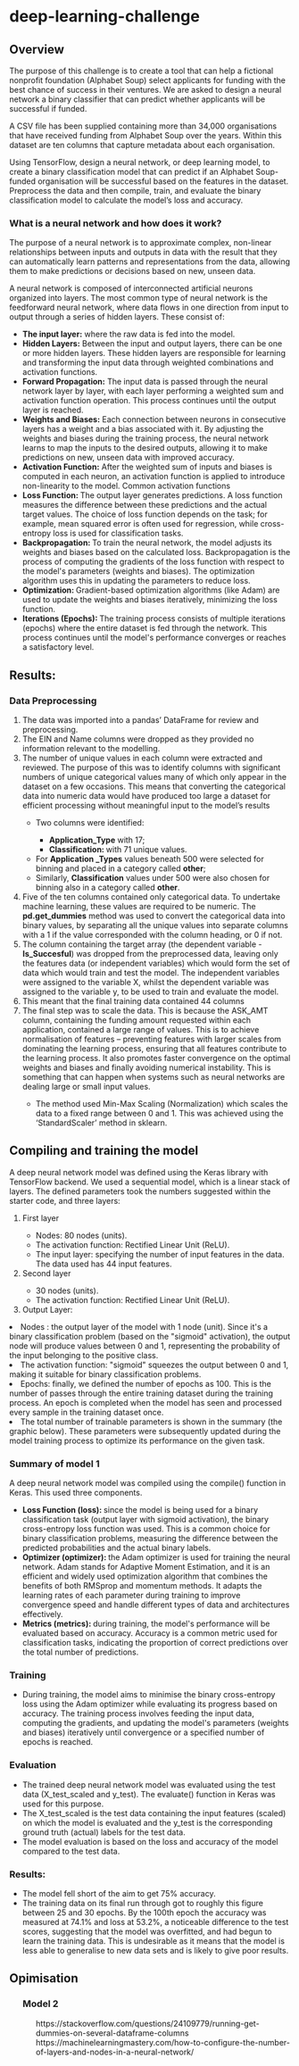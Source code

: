 # deep-learning-challenge
<h2>Overview</h2>

<p>The purpose of this challenge is to create a tool that can help a fictional nonprofit foundation (Alphabet Soup) select applicants for funding with the best chance of success in their ventures. We are asked to design a neural network a binary classifier that can predict whether applicants will be successful if funded. </p>
<p>A CSV file has been supplied containing more than 34,000 organisations that have received funding from Alphabet Soup over the years. Within this dataset are ten columns that capture metadata about each organisation. </p>
<p>Using TensorFlow, design a neural network, or deep learning model, to create a binary classification model that can predict if an Alphabet Soup-funded organisation will be successful based on the features in the dataset. Preprocess the data and then compile, train, and evaluate the binary classification model to calculate the model’s loss and accuracy. </p>

<h3>What is a neural network and how does it work? </h3>

<p>The purpose of a neural network is to approximate complex, non-linear relationships between inputs and outputs in data with the result that they can automatically learn patterns and representations from the data, allowing them to make predictions or decisions based on new, unseen data.</P>
<p> A neural network is composed of interconnected artificial neurons organized into layers. The most common type of neural network is the feedforward neural network, where data flows in one direction from input to output through a series of hidden layers. These consist of: </p><ul>
  <li><b>The input layer:</b> where the raw data is fed into the model.</li>
  <li><b>Hidden Layers:</b> Between the input and output layers, there can be one or more hidden layers. These hidden layers are responsible for learning and transforming the input data through weighted combinations and activation functions.</li>
  <li><b>Forward Propagation:</b> The input data is passed through the neural network layer by layer, with each layer performing a weighted sum and activation function operation. This process continues until the output layer is reached. </b></li>
  <li><b>Weights and Biases:</b> Each connection between neurons in consecutive layers has a weight and a bias associated with it. By adjusting the weights and biases during the training process, the neural network learns to map the inputs to the desired outputs, allowing it to make predictions on new, unseen data with improved accuracy. </li>
  <li><b>Activation Function:</b> After the weighted sum of inputs and biases is computed in each neuron, an activation function is applied to introduce non-linearity to the model. Common activation functions </li>
  <li><b>Loss Function:  </b>The output layer generates predictions. A loss function measures the difference between these predictions and the actual target values. The choice of loss function depends on the task; for example, mean squared error is often used for regression, while cross-entropy loss is used for classification tasks.</li>
  <li><b>Backpropagation:  </b>To train the neural network, the model adjusts its weights and biases based on the calculated loss. Backpropagation is the process of computing the gradients of the loss function with respect to the model's parameters (weights and biases). The optimization algorithm uses this in updating the parameters to reduce loss.</li>
  <li><b>Optimization: </b> Gradient-based optimization algorithms (like Adam) are used to update the weights and biases iteratively, minimizing the loss function.</li>
  <li><b>Iterations (Epochs): </b> The training process consists of multiple iterations (epochs) where the entire dataset is fed through the network. This process continues until the model's performance converges or reaches a satisfactory level.</li></ul>

<h2>Results:</h2>

<h3>Data Preprocessing</h3><ol>
  <li>The data was imported into a pandas’ DataFrame for review and preprocessing.</li>

  
  <li>The EIN and Name columns were dropped as they provided no information relevant to the modelling. </li>
  <li>The number of unique values in each column were extracted and reviewed. The purpose of this was to identify columns with significant numbers of unique categorical values many of which only appear in the dataset on a few occasions. This means that converting the categorical data into numeric data would have produced too large a dataset for efficient processing without meaningful input to the model’s results</li><ul>
  <li>Two columns were identified: </li><ul>
  <li> <b>Application_Type</b> with 17;
  <li> <b>Classification: </b> with 71 unique values. </li></ul>
  <li>For <b>Application _Types</b> values beneath 500 were selected for binning and placed in a category called <b>other</b>; </li>
  <li>Similarly, <b>Classification</b> values under 500 were also chosen for binning also in a category called <b>other</b>. </li></ul>
  <li>Five of the ten columns contained only categorical data. To undertake machine learning, these values are required to be numeric.  The <b>pd.get_dummies</b> method was used to convert the categorical data into binary values, by separating all the unique values into separate columns with a 1 if the value corresponded with the column heading, or 0 if not. </li>
  <li>The column containing the target array (the dependent variable - <b>Is_Succesful</b>) was dropped from the preprocessed data, leaving only the features data (or independent variables) which would form the set of data which would train and test the model. The independent variables were assigned to the variable X, whilst the dependent variable was assigned to the variable y, to be used to train and evaluate the model. </li>
  <li>This meant that the final training data contained 44 columns</li>
  <li>The final step was to scale the data. This is because the ASK_AMT column, containing the funding amount requested within each application, contained a large range of values. This is to achieve normalisation of features – preventing features with larger scales from dominating the learning process, ensuring that all features contribute to the learning process. It also promotes faster convergence on the optimal weights and biases and finally avoiding numerical instability. This is something that can happen when systems such as neural networks are dealing large or small input values. </li><ul>
  <li>The method used Min-Max Scaling (Normalization) which scales the data to a fixed range between 0 and 1. This was achieved using the ‘StandardScaler’ method in sklearn. </li></ul></ol>

<h2>Compiling and training the model</h2>

A deep neural network model was defined using the Keras library with TensorFlow backend. We used a sequential model, which is a linear stack of layers. The defined parameters took the numbers suggested within the starter code, and three layers:<ol>
  <li>First layer</li><ul>
  <li>Nodes: 80 nodes (units). </li>
  <li>The activation function: Rectified Linear Unit (ReLU). </li>
  <li>The input layer: specifying the number of input features in the data. The data used has 44 input features. </li></ul>
  <li>Second layer</li><ul>
  <li>30 nodes (units). </li>
  <li>The activation function: Rectified Linear Unit (ReLU). </li></ul>
  <li>Output Layer: </li><ul></ol>
  <li>Nodes : the output layer of the model with 1 node (unit). Since it's a binary classification problem (based on the "sigmoid" activation), the output node will produce values between 0 and 1, representing the probability of the input belonging to the positive class. </li>
  <li>The activation function:  "sigmoid" squeezes the output between 0 and 1, making it suitable for binary classification problems. </li>
  <li>Epochs: finally, we defined the number of epochs as 100. This is the number of passes through the entire training dataset during the training process. An epoch is completed when the model has seen and processed every sample in the training dataset once. </li>
  <li>The total number of trainable parameters is shown in the summary (the graphic below). These parameters were subsequently updated during the model training process to optimize its performance on the given task. </li></ul>
  
<h3>Summary of model 1</h3>

A deep neural network model was compiled using the compile() function in Keras. This used three components. </li><ul>
<li><b>Loss Function (loss): </b> since the model is being used for a binary classification task (output layer with sigmoid activation), the binary cross-entropy loss function was used. This is a common choice for binary classification problems, measuring the difference between the predicted probabilities and the actual binary labels. </li>
<li><b>Optimizer (optimizer): </b> the Adam optimizer is used for training the neural network. Adam stands for Adaptive Moment Estimation, and it is an efficient and widely used optimization algorithm that combines the benefits of both RMSprop and momentum methods. It adapts the learning rates of each parameter during training to improve convergence speed and handle different types of data and architectures effectively. </li>
<li><b>Metrics (metrics): </b> during training, the model's performance will be evaluated based on accuracy. Accuracy is a common metric used for classification tasks, indicating the proportion of correct predictions over the total number of predictions. </li></ul>

<h3>Training</h3><ul>
  
<li>During training, the model aims to minimise the binary cross-entropy loss using the Adam optimizer while evaluating its progress based on accuracy. The training process involves feeding the input data, computing the gradients, and updating the model's parameters (weights and biases) iteratively until convergence or a specified number of epochs is reached. </li></ul>

<h3>Evaluation</h3><ul>
  
<li>The trained deep neural network model was evaluated using the test data (X_test_scaled and y_test). The evaluate() function in Keras was used for this purpose. </li>
<li>The X_test_scaled is the test data containing the input features (scaled) on which the model is evaluated and the y_test is the corresponding ground truth (actual) labels for the test data. </li>
<li>The model evaluation is based on the loss and accuracy of the model compared to the test data. </li></ul>
  
<h3>Results: </h3><ul>
  
<li>The model fell short of the aim to get 75% accuracy. </li>
<li>The training data on its final run through got to roughly this figure between 25 and 30 epochs. By the 100th epoch the accuracy was measured at 74.1% and loss at 53.2%, a noticeable difference to the test scores, suggesting that the model was overfitted, and had begun to learn the training data. This is undesirable as it means that the model is less able to generalise to new data sets and is likely to give poor results. </li></ul>

<h2>Opimisation</h2><ul>


<h3>Model 2</h3><ul>
https://stackoverflow.com/questions/24109779/running-get-dummies-on-several-dataframe-columns
https://machinelearningmastery.com/how-to-configure-the-number-of-layers-and-nodes-in-a-neural-network/
